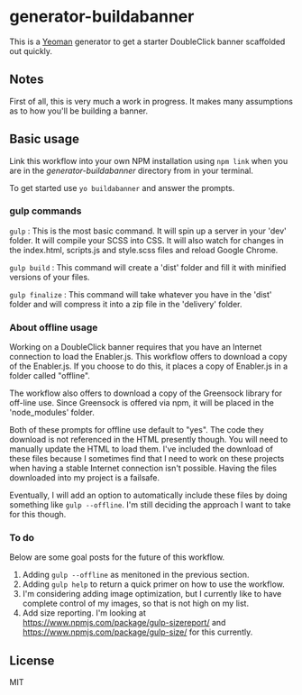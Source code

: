 # generator-buildabanner 

This is a [Yeoman](http://yeoman.io) generator to get a starter DoubleClick banner scaffolded out quickly.

## Notes

First of all, this is very much a work in progress. It makes many assumptions as to how you'll be building a banner.

## Basic usage

Link this workflow into your own NPM installation using `npm link` when you are in the *generator-buildabanner* directory from in your terminal.

To get started use `yo buildabanner` and answer the prompts.

### gulp commands

`gulp` : This is the most basic command. It will spin up a server in your 'dev' folder. It will compile your SCSS into CSS. It will also watch for changes in the index.html, scripts.js and style.scss files and reload Google Chrome.

`gulp build` : This command will create a 'dist' folder and fill it with minified versions of your files.

`gulp finalize` : This command will take whatever you have in the 'dist' folder and will compress it into a zip file in the 'delivery' folder. 

### About offline usage

Working on a DoubleClick banner requires that you have an Internet connection to load the Enabler.js. This workflow offers to download a copy of the Enabler.js. If you choose to do this, it places a copy of Enabler.js in a folder called "offline".

The workflow also offers to download a copy of the Greensock library for off-line use. Since Greensock is offered via npm, it will be placed in the 'node_modules' folder.

Both of these prompts for offline use default to "yes". The code they download is not referenced in the HTML presently though. You will need to manually update the HTML to load them. I've included the download of these files because I sometimes find that I need to work on these projects when having a stable Internet connection isn't possible. Having the files downloaded into my project is a failsafe.

Eventually, I will add an option to automatically include these files by doing something like `gulp --offline`. I'm still deciding the approach I want to take for this though.

### To do

Below are some goal posts for the future of this workflow.

1. Adding `gulp --offline` as menitoned in the previous section.
2. Adding `gulp help` to return a quick primer on how to use the workflow.
3. I'm considering adding image optimization, but I currently like to have complete control of my images, so that is not high on my list.
4. Add size reporting. I'm looking at https://www.npmjs.com/package/gulp-sizereport/ and https://www.npmjs.com/package/gulp-size/ for this currently.

## License

MIT

